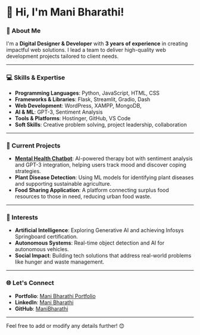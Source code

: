 

# 👋 Hi, I'm Mani Bharathi!

### 🌟 About Me  
I'm a **Digital Designer & Developer** with **3 years of experience** in creating impactful web solutions. I lead a team to deliver high-quality web development projects tailored to client needs. 

---

### 💻 Skills & Expertise  

- **Programming Languages**: Python, JavaScript, HTML, CSS  
- **Frameworks & Libraries**: Flask, Streamlit, Gradio, Dash 
- **Web Development**: WordPress, XAMPP, MongoDB,   
- **AI & ML**: GPT-3, Sentiment Analysis   
- **Tools & Platforms**: Hostinger, GitHub, VS Code 
- **Soft Skills**: Creative problem solving, project leadership, collaboration  

---

### 🚀 Current Projects  

- **[Mental Health Chatbot](https://github.com)**: AI-powered therapy bot with sentiment analysis and GPT-3 integration, helping users track mood and discover coping strategies.  
- **Plant Disease Detection**: Using ML models for identifying plant diseases and supporting sustainable agriculture.  
- **Food Sharing Application**: A platform connecting surplus food resources to those in need, reducing urban food waste.

---

### 🎯 Interests  

- **Artificial Intelligence**: Exploring Generative AI and achieving Infosys Springboard certification.  
- **Autonomous Systems**: Real-time object detection and AI for autonomous vehicles.  
- **Social Impact**: Building tech solutions that address real-world problems like hunger and waste management.

---

### 🌐 Let's Connect  

- **Portfolio**: [Mani Bharathi Portfolio](https://manibharathi19.github.io/Portfolio/)  
- **LinkedIn**: [Mani Bharathi](https://www.linkedin.com/in/mani-bharathi-r-275190252)  
- **GitHub**: [ManiBharathi](https://github.com/manibharathi19)

--- 

Feel free to add or modify any details further! 😊
